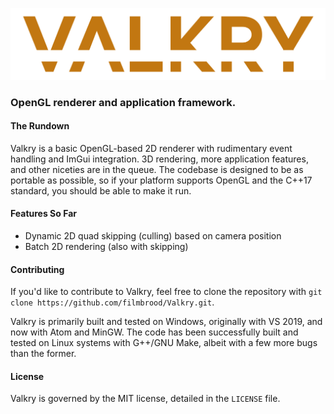 ![Valkry Logo](res/ValkryLogo_AlphaBG.png)

### OpenGL renderer and application framework.

#### The Rundown
Valkry is a basic OpenGL-based 2D renderer with rudimentary event handling and ImGui integration. 3D rendering, more application features, and other niceties are in the queue.
The codebase is designed to be as portable as possible, so if your platform supports OpenGL and the C++17 standard, you should be able to make it run.

#### Features So Far
- Dynamic 2D quad skipping (culling) based on camera position
- Batch 2D rendering (also with skipping)

#### Contributing
If you'd like to contribute to Valkry, feel free to clone the repository with `git clone https://github.com/filmbrood/Valkry.git`.

Valkry is primarily built and tested on Windows, originally with VS 2019, and now with Atom and MinGW. The code has been successfully built and tested on Linux systems with G++/GNU Make, albeit with a few more bugs than the former.

#### License
Valkry is governed by the MIT license, detailed in the `LICENSE` file.
